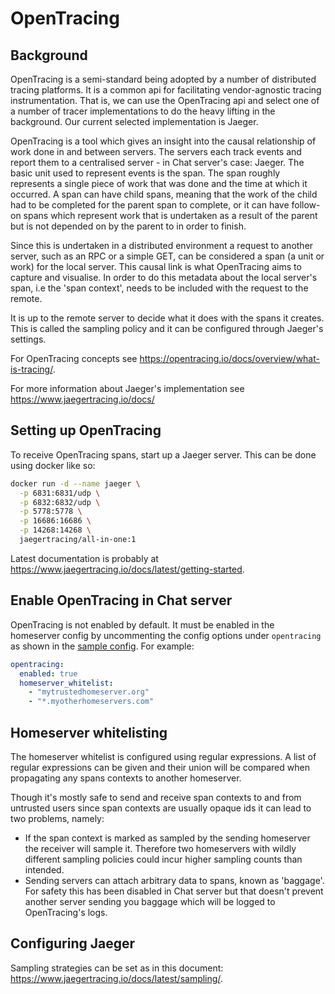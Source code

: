 # OpenTracing

## Background

OpenTracing is a semi-standard being adopted by a number of distributed
tracing platforms. It is a common api for facilitating vendor-agnostic
tracing instrumentation. That is, we can use the OpenTracing api and
select one of a number of tracer implementations to do the heavy lifting
in the background. Our current selected implementation is Jaeger.

OpenTracing is a tool which gives an insight into the causal
relationship of work done in and between servers. The servers each track
events and report them to a centralised server - in Chat server's case:
Jaeger. The basic unit used to represent events is the span. The span
roughly represents a single piece of work that was done and the time at
which it occurred. A span can have child spans, meaning that the work of
the child had to be completed for the parent span to complete, or it can
have follow-on spans which represent work that is undertaken as a result
of the parent but is not depended on by the parent to in order to
finish.

Since this is undertaken in a distributed environment a request to
another server, such as an RPC or a simple GET, can be considered a span
(a unit or work) for the local server. This causal link is what
OpenTracing aims to capture and visualise. In order to do this metadata
about the local server's span, i.e the 'span context', needs to be
included with the request to the remote.

It is up to the remote server to decide what it does with the spans it
creates. This is called the sampling policy and it can be configured
through Jaeger's settings.

For OpenTracing concepts see
<https://opentracing.io/docs/overview/what-is-tracing/>.

For more information about Jaeger's implementation see
<https://www.jaegertracing.io/docs/>

## Setting up OpenTracing

To receive OpenTracing spans, start up a Jaeger server. This can be done
using docker like so:

```sh
docker run -d --name jaeger \
  -p 6831:6831/udp \
  -p 6832:6832/udp \
  -p 5778:5778 \
  -p 16686:16686 \
  -p 14268:14268 \
  jaegertracing/all-in-one:1
```

Latest documentation is probably at
https://www.jaegertracing.io/docs/latest/getting-started.

## Enable OpenTracing in Chat server

OpenTracing is not enabled by default. It must be enabled in the
homeserver config by uncommenting the config options under `opentracing`
as shown in the [sample config](./sample_config.yaml). For example:

```yaml
opentracing:
  enabled: true
  homeserver_whitelist:
    - "mytrustedhomeserver.org"
    - "*.myotherhomeservers.com"
```

## Homeserver whitelisting

The homeserver whitelist is configured using regular expressions. A list
of regular expressions can be given and their union will be compared
when propagating any spans contexts to another homeserver.

Though it's mostly safe to send and receive span contexts to and from
untrusted users since span contexts are usually opaque ids it can lead
to two problems, namely:

-   If the span context is marked as sampled by the sending homeserver
    the receiver will sample it. Therefore two homeservers with wildly
    different sampling policies could incur higher sampling counts than
    intended.
-   Sending servers can attach arbitrary data to spans, known as
    'baggage'. For safety this has been disabled in Chat server but that
    doesn't prevent another server sending you baggage which will be
    logged to OpenTracing's logs.

## Configuring Jaeger

Sampling strategies can be set as in this document:
<https://www.jaegertracing.io/docs/latest/sampling/>.
